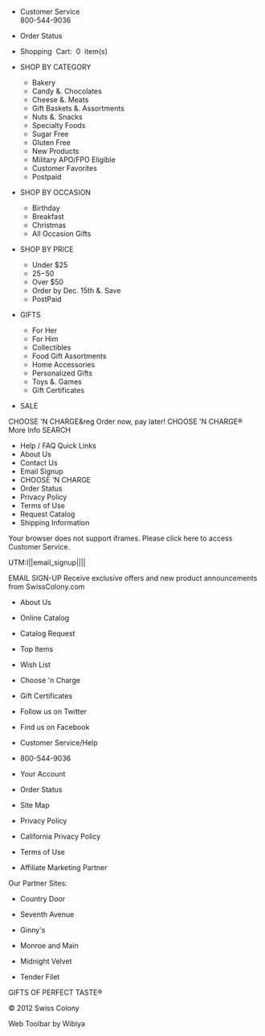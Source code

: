 *   Customer Service  
    800-544-9036

*   Order Status

  

*   Shopping  Cart:  0  item(s)

  
  

*   SHOP BY CATEGORY
    *   Bakery
    *   Candy &. Chocolates
    *   Cheese &. Meats
    *   Gift Baskets &. Assortments
    *   Nuts &. Snacks
    *   Specialty Foods
    *   Sugar Free
    *   Gluten Free
    *   New Products
    *   Military APO/FPO Eligible
    *   Customer Favorites
    *   Postpaid
*   SHOP BY OCCASION
    *   Birthday
    *   Breakfast
    *   Christmas
    *   All Occasion Gifts
*   SHOP BY PRICE
    *   Under $25
    *   $25-$50
    *   Over $50
    *   Order by Dec. 15th &. Save
    *   PostPaid
*   GIFTS
    *   For Her
    *   For Him
    *   Collectibles
    *   Food Gift Assortments
    *   Home Accessories
    *   Personalized Gifts
    *   Toys &. Games
    *   Gift Certificates
*   SALE

  
CHOOSE 'N CHARGE&reg Order now, pay later! CHOOSE 'N CHARGE®  
More Info SEARCH  

*   Help / FAQ Quick Links
*   About Us
*   Contact Us
*   Email Signup
*   CHOOSE 'N CHARGE
*   Order Status
*   Privacy Policy
*   Terms of Use
*   Request Catalog
*   Shipping Information

Your browser does not support iframes. Please click here to access Customer Service.

UTM:I||email\_signup||||  

EMAIL SIGN-UP Receive exclusive offers and new product announcements from SwissColony.com 

*   About Us
*   Online Catalog
*   Catalog Request
*   Top Items
*   Wish List

*   Choose 'n Charge
*   Gift Certificates
*   Follow us on Twitter
*   Find us on Facebook

*   Customer Service/Help
*   800-544-9036
*   Your Account
*   Order Status
*   Site Map

*   Privacy Policy
*   California Privacy Policy
*   Terms of Use
*   Affiliate Marketing Partner

  
Our Partner Sites:

*   Country Door
*   Seventh Avenue
*   Ginny's
  
*   Monroe and Main
*   Midnight Velvet
*   Tender Filet

GIFTS OF PERFECT TASTE®

  

© 2012 Swiss Colony

Web Toolbar by Wibiya